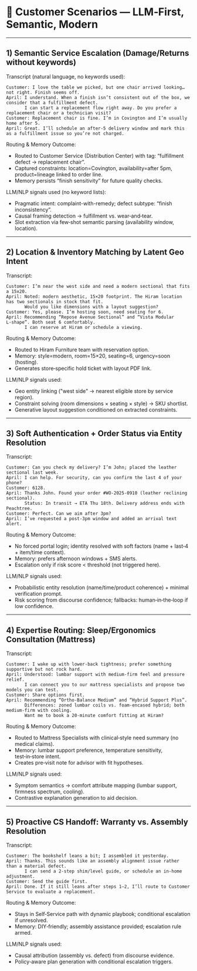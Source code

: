 # 📧 Customer Scenarios — LLM‑First, Semantic, Modern

---

## 1) Semantic Service Escalation (Damage/Returns without keywords)

Transcript (natural language, no keywords used):
```
Customer: I love the table we picked, but one chair arrived looking… not right. Finish seems off.
April: I understand. When a finish isn’t consistent out of the box, we consider that a fulfillment defect.
       I can start a replacement flow right away. Do you prefer a replacement chair or a technician visit?
Customer: Replacement chair is fine. I’m in Covington and I’m usually home after 5.
April: Great. I’ll schedule an after‑5 delivery window and mark this as a fulfillment issue so you’re not charged.
```

Routing & Memory Outcome:
- Routed to Customer Service (Distribution Center) with tag: “fulfillment defect → replacement chair”.
- Captured constraints: location=Covington, availability=after 5pm, product=lineage linked to order line.
- Memory persists “finish sensitivity” for future quality checks.

LLM/NLP signals used (no keyword lists):
- Pragmatic intent: complaint-with-remedy; defect subtype: “finish inconsistency”.
- Causal framing detection → fulfillment vs. wear‑and‑tear.
- Slot extraction via few‑shot semantic parsing (availability window, location).

---

## 2) Location & Inventory Matching by Latent Geo Intent

Transcript:
```
Customer: I’m near the west side and need a modern sectional that fits a 15x20.
April: Noted: modern aesthetic, 15×20 footprint. The Hiram location has two sectionals in stock that fit.
       Would you like dimensions with a layout suggestion?
Customer: Yes, please. I’m hosting soon, need seating for 6.
April: Recommending “Repose Avenue Sectional” and “Vista Modular L‑shape”. Both seat 6 comfortably.
       I can reserve at Hiram or schedule a viewing.
```

Routing & Memory Outcome:
- Routed to Hiram Furniture team with reservation option.
- Memory: style=modern, room=15×20, seating=6, urgency=soon (hosting).
- Generates store‑specific hold ticket with layout PDF link.

LLM/NLP signals used:
- Geo entity linking ("west side" → nearest eligible store by service region).
- Constraint solving (room dimensions × seating × style) → SKU shortlist.
- Generative layout suggestion conditioned on extracted constraints.

---

## 3) Soft Authentication + Order Status via Entity Resolution

Transcript:
```
Customer: Can you check my delivery? I’m John; placed the leather sectional last week.
April: I can help. For security, can you confirm the last 4 of your phone?
Customer: 6128.
April: Thanks John. Found your order #WO‑2025‑0910 (leather reclining sectional).
       Status: In transit → ETA Thu 18th. Delivery address ends with Peachtree.
Customer: Perfect. Can we aim after 3pm?
April: I’ve requested a post‑3pm window and added an arrival text alert.
```

Routing & Memory Outcome:
- No forced portal login; identity resolved with soft factors (name + last‑4 + item/time context).
- Memory: prefers afternoon windows + SMS alerts.
- Escalation only if risk score < threshold (not triggered here).

LLM/NLP signals used:
- Probabilistic entity resolution (name/time/product coherence) + minimal verification prompt.
- Risk scoring from discourse confidence; fallbacks: human‑in‑the‑loop if low confidence.

---

## 4) Expertise Routing: Sleep/Ergonomics Consultation (Mattress)

Transcript:
```
Customer: I wake up with lower‑back tightness; prefer something supportive but not rock hard.
April: Understood: lumbar support with medium‑firm feel and pressure relief.
       I can connect you to our mattress specialists and propose two models you can test.
Customer: Share options first.
April: Recommending “Ortho‑Balance Medium” and “Hybrid Support Plus”.
       Differences: zoned lumbar coils vs. foam‑encased hybrid; both medium‑firm with cooling.
       Want me to book a 20‑minute comfort fitting at Hiram?
```

Routing & Memory Outcome:
- Routed to Mattress Specialists with clinical‑style need summary (no medical claims).
- Memory: lumbar support preference, temperature sensitivity, test‑in‑store intent.
- Creates pre‑visit note for advisor with fit hypotheses.

LLM/NLP signals used:
- Symptom semantics → comfort attribute mapping (lumbar support, firmness spectrum, cooling).
- Contrastive explanation generation to aid decision.

---

## 5) Proactive CS Handoff: Warranty vs. Assembly Resolution

Transcript:
```
Customer: The bookshelf leans a bit; I assembled it yesterday.
April: Thanks. This sounds like an assembly alignment issue rather than a material defect.
       I can send a 2‑step shim/level guide, or schedule an in‑home adjustment.
Customer: Send the guide first.
April: Done. If it still leans after steps 1–2, I’ll route to Customer Service to evaluate a replacement.
```

Routing & Memory Outcome:
- Stays in Self‑Service path with dynamic playbook; conditional escalation if unresolved.
- Memory: DIY‑friendly; assembly assistance provided; escalation rule armed.

LLM/NLP signals used:
- Causal attribution (assembly vs. defect) from discourse evidence.
- Policy‑aware plan generation with conditional escalation triggers.
